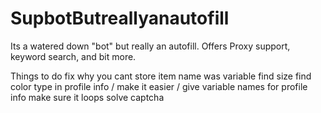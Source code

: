 # SupbotButreallyanautofill
Its a watered down "bot" but really an autofill. Offers Proxy support, keyword search, and bit more. 


Things to do
fix why you cant store item name was variable
find size
find color
type in profile info / make it easier / give variable names for profile info
make sure it loops 
solve captcha 
